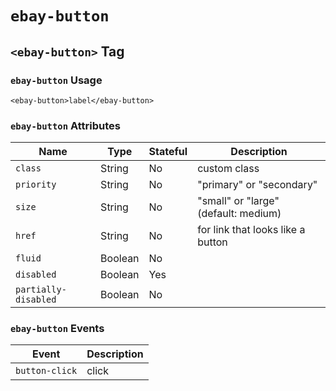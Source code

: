 # `ebay-button`

## `<ebay-button>` Tag

### `ebay-button` Usage

```marko
<ebay-button>label</ebay-button>
```

### `ebay-button` Attributes

Name | Type | Stateful | Description
--- | --- | --- | ---
`class` | String | No | custom class
`priority` | String | No | "primary" or "secondary"
`size` | String | No | "small" or "large" (default: medium)
`href` | String | No | for link that looks like a button
`fluid` | Boolean | No |
`disabled` | Boolean | Yes |
`partially-disabled` | Boolean | No

### `ebay-button` Events

Event | Description
--- | ---
`button-click` | click

